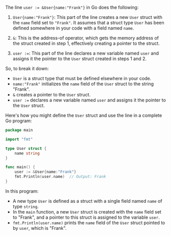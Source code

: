 The line `user := &User{name:"Frank"}` in Go does the following:

1. `User{name:"Frank"}`: This part of the line creates a new `User` struct with the `name` field set to `"Frank"`. It assumes that a struct type `User` has been defined somewhere in your code with a field named `name`.
   
2. `&`: This is the address-of operator, which gets the memory address of the struct created in step 1, effectively creating a pointer to the struct.

3. `user :=`: This part of the line declares a new variable named `user` and assigns it the pointer to the `User` struct created in steps 1 and 2.

So, to break it down:

- `User` is a struct type that must be defined elsewhere in your code.
- `name:"Frank"` initializes the `name` field of the `User` struct to the string "Frank".
- `&` creates a pointer to the `User` struct.
- `user :=` declares a new variable named `user` and assigns it the pointer to the `User` struct.

Here's how you might define the `User` struct and use the line in a complete Go program:

```go
package main

import "fmt"

type User struct {
    name string
}

func main() {
    user := &User{name:"Frank"}
    fmt.Println(user.name)  // Output: Frank
}
```

In this program:

- A new type `User` is defined as a struct with a single field named `name` of type `string`.
- In the `main` function, a new `User` struct is created with the `name` field set to "Frank", and a pointer to this struct is assigned to the variable `user`.
- `fmt.Println(user.name)` prints the `name` field of the `User` struct pointed to by `user`, which is "Frank".